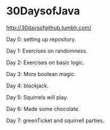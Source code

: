 30DaysofJava
===========

http://30daysofgithub.tumblr.com/

Day 0: setting up repository.

Day 1: Exercises on randomness.

Day 2: Exercises on basic logic.

Day 3: More boolean magic.

Day 4: blackjack.

Day 5: Squirrels will play. 

Day 6: Made some chocolate. 

Day 7: greenTicket and squirrell parties. 
